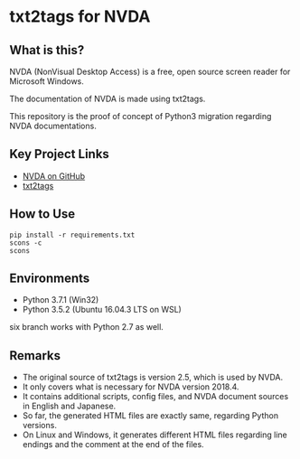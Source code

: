 # txt2tags for NVDA

## What is this?

NVDA (NonVisual Desktop Access) is a free, open source screen reader for Microsoft Windows.

The documentation of NVDA is made using txt2tags.

This repository is the proof of concept of Python3 migration regarding NVDA documentations.

## Key Project Links

* [NVDA on GitHub](https://github.com/nvaccess/nvda)
* [txt2tags](https://txt2tags.org/)

## How to Use

```
pip install -r requirements.txt
scons -c
scons
```

## Environments

* Python 3.7.1 (Win32)
* Python 3.5.2 (Ubuntu 16.04.3 LTS on WSL)

six branch works with Python 2.7 as well.

## Remarks

* The original source of txt2tags is version 2.5, which is used by NVDA.
* It only covers what is necessary for NVDA version 2018.4.
* It contains additional scripts, config files, and NVDA document sources in English and Japanese.
* So far, the generated HTML files are exactly same, regarding Python versions.
* On Linux and Windows, it generates different HTML files regarding line endings and the comment at the end of the files.
